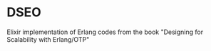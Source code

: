 # DSEO

Elixir implementation of Erlang codes from the book "Designing for Scalability with Erlang/OTP"

